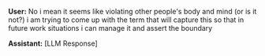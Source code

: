 **User:**
No i mean it seems like violating other people's body and mind (or is it not?) i am trying to come up with the term that will capture this so that in future work situations i can manage it and assert the boundary

**Assistant:**
[LLM Response]

